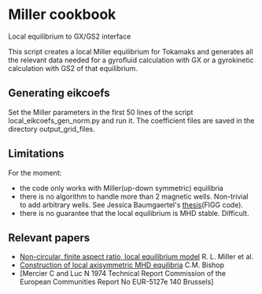 # Miller cookbook
Local equilibrium to GX/GS2 interface

This script creates a local Miller equilibrium for Tokamaks and generates all the relevant data needed for a gyrofluid calculation with GX or a gyrokinetic calculation with GS2 of that equilibrium.

## Generating eikcoefs
Set the Miller parameters in the first 50 lines of the script local_eikcoefs_gen_norm.py and run it. The coefficient files are saved in the directory output_grid_files.

## Limitations
For the moment:
* the code only works with Miller(up-down symmetric) equilibria
* there is no algorithm to handle more than 2 magnetic wells. Non-trivial to add arbitrary wells. See Jessica Baumgaertel's [thesis](https://dataspace.princeton.edu/handle/88435/dsp010r9673776)(FIGG code).
* there is no guarantee that the local equilibrium is MHD stable. Difficult.

## Relevant papers
* [Non-circular, finite aspect ratio, local equilibrium model](https://aip.scitation.org/doi/10.1063/1.872666) R. L. Miller et al.
* [Construction of local axisymmetric MHD equilibria](https://inis.iaea.org/search/searchsinglerecord.aspx?recordsFor=SingleRecord&RN=17000660) C.M. Bishop
* [Mercier C and Luc N 1974 Technical Report Commission of the European Communities Report No EUR-5127e 140 Brussels]
